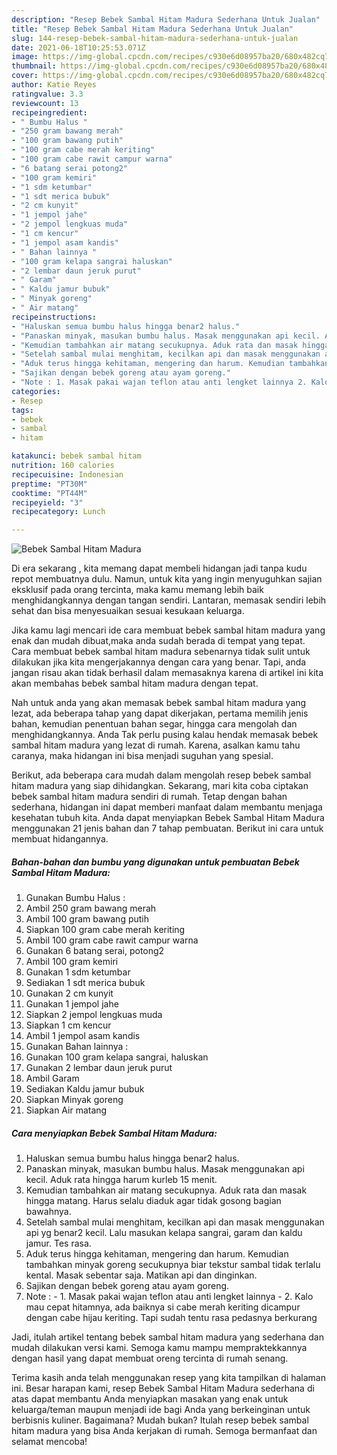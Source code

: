 ```yaml
---
description: "Resep Bebek Sambal Hitam Madura Sederhana Untuk Jualan"
title: "Resep Bebek Sambal Hitam Madura Sederhana Untuk Jualan"
slug: 144-resep-bebek-sambal-hitam-madura-sederhana-untuk-jualan
date: 2021-06-18T10:25:53.071Z
image: https://img-global.cpcdn.com/recipes/c930e6d08957ba20/680x482cq70/bebek-sambal-hitam-madura-foto-resep-utama.jpg
thumbnail: https://img-global.cpcdn.com/recipes/c930e6d08957ba20/680x482cq70/bebek-sambal-hitam-madura-foto-resep-utama.jpg
cover: https://img-global.cpcdn.com/recipes/c930e6d08957ba20/680x482cq70/bebek-sambal-hitam-madura-foto-resep-utama.jpg
author: Katie Reyes
ratingvalue: 3.3
reviewcount: 13
recipeingredient:
- " Bumbu Halus "
- "250 gram bawang merah"
- "100 gram bawang putih"
- "100 gram cabe merah keriting"
- "100 gram cabe rawit campur warna"
- "6 batang serai potong2"
- "100 gram kemiri"
- "1 sdm ketumbar"
- "1 sdt merica bubuk"
- "2 cm kunyit"
- "1 jempol jahe"
- "2 jempol lengkuas muda"
- "1 cm kencur"
- "1 jempol asam kandis"
- " Bahan lainnya "
- "100 gram kelapa sangrai haluskan"
- "2 lembar daun jeruk purut"
- " Garam"
- " Kaldu jamur bubuk"
- " Minyak goreng"
- " Air matang"
recipeinstructions:
- "Haluskan semua bumbu halus hingga benar2 halus."
- "Panaskan minyak, masukan bumbu halus. Masak menggunakan api kecil. Aduk rata hingga harum kurleb 15 menit."
- "Kemudian tambahkan air matang secukupnya. Aduk rata dan masak hingga matang. Harus selalu diaduk agar tidak gosong bagian bawahnya."
- "Setelah sambal mulai menghitam, kecilkan api dan masak menggunakan api yg benar2 kecil. Lalu masukan kelapa sangrai, garam dan kaldu jamur. Tes rasa."
- "Aduk terus hingga kehitaman, mengering dan harum. Kemudian tambahkan minyak goreng secukupnya biar tekstur sambal tidak terlalu kental. Masak sebentar saja. Matikan api dan dinginkan."
- "Sajikan dengan bebek goreng atau ayam goreng."
- "Note : 1. Masak pakai wajan teflon atau anti lengket lainnya 2. Kalo mau cepat hitamnya, ada baiknya si cabe merah keriting dicampur dengan cabe hijau keriting. Tapi sudah tentu rasa pedasnya berkurang"
categories:
- Resep
tags:
- bebek
- sambal
- hitam

katakunci: bebek sambal hitam 
nutrition: 160 calories
recipecuisine: Indonesian
preptime: "PT30M"
cooktime: "PT44M"
recipeyield: "3"
recipecategory: Lunch

---
```



![Bebek Sambal Hitam Madura](https://img-global.cpcdn.com/recipes/c930e6d08957ba20/680x482cq70/bebek-sambal-hitam-madura-foto-resep-utama.jpg)

Di era  sekarang , kita memang dapat membeli hidangan jadi tanpa kudu repot membuatnya dulu. Namun, untuk kita yang ingin menyuguhkan sajian eksklusif pada orang tercinta, maka kamu memang lebih baik menghidangkannya dengan tangan sendiri. Lantaran, memasak sendiri lebih sehat dan bisa menyesuaikan sesuai kesukaan keluarga.

Jika kamu lagi mencari ide cara membuat bebek sambal hitam madura yang enak dan mudah dibuat,maka anda sudah berada di tempat yang tepat. Cara membuat bebek sambal hitam madura  sebenarnya tidak sulit untuk dilakukan jika kita mengerjakannya dengan cara yang benar. Tapi, anda jangan risau akan tidak berhasil dalam memasaknya 
karena di artikel ini kita akan membahas bebek sambal hitam madura dengan tepat.  



Nah untuk anda yang akan memasak bebek sambal hitam madura yang lezat, ada beberapa tahap yang dapat dikerjakan, pertama memilih jenis bahan, kemudian penentuan bahan segar, hingga cara mengolah dan menghidangkannya. Anda Tak perlu pusing kalau hendak memasak bebek sambal hitam madura yang lezat di rumah. Karena, asalkan kamu  tahu caranya, maka hidangan ini bisa menjadi suguhan yang spesial.

Berikut, ada beberapa cara mudah dalam mengolah resep bebek sambal hitam madura yang siap dihidangkan. Sekarang, mari kita coba ciptakan bebek sambal hitam madura sendiri di rumah. Tetap dengan bahan sederhana, hidangan ini dapat memberi manfaat dalam membantu menjaga kesehatan tubuh kita. Anda dapat menyiapkan Bebek Sambal Hitam Madura menggunakan 21 jenis bahan dan 7 tahap pembuatan. Berikut ini cara untuk membuat hidangannya.

<!--inarticleads1-->

##### Bahan-bahan dan bumbu yang digunakan untuk pembuatan Bebek Sambal Hitam Madura:

1. Gunakan  Bumbu Halus :
1. Ambil 250 gram bawang merah
1. Ambil 100 gram bawang putih
1. Siapkan 100 gram cabe merah keriting
1. Ambil 100 gram cabe rawit campur warna
1. Gunakan 6 batang serai, potong2
1. Ambil 100 gram kemiri
1. Gunakan 1 sdm ketumbar
1. Sediakan 1 sdt merica bubuk
1. Gunakan 2 cm kunyit
1. Gunakan 1 jempol jahe
1. Siapkan 2 jempol lengkuas muda
1. Siapkan 1 cm kencur
1. Ambil 1 jempol asam kandis
1. Gunakan  Bahan lainnya :
1. Gunakan 100 gram kelapa sangrai, haluskan
1. Gunakan 2 lembar daun jeruk purut
1. Ambil  Garam
1. Sediakan  Kaldu jamur bubuk
1. Siapkan  Minyak goreng
1. Siapkan  Air matang




<!--inarticleads2-->

##### Cara menyiapkan Bebek Sambal Hitam Madura:

1. Haluskan semua bumbu halus hingga benar2 halus.
1. Panaskan minyak, masukan bumbu halus. Masak menggunakan api kecil. Aduk rata hingga harum kurleb 15 menit.
1. Kemudian tambahkan air matang secukupnya. Aduk rata dan masak hingga matang. Harus selalu diaduk agar tidak gosong bagian bawahnya.
1. Setelah sambal mulai menghitam, kecilkan api dan masak menggunakan api yg benar2 kecil. Lalu masukan kelapa sangrai, garam dan kaldu jamur. Tes rasa.
1. Aduk terus hingga kehitaman, mengering dan harum. Kemudian tambahkan minyak goreng secukupnya biar tekstur sambal tidak terlalu kental. Masak sebentar saja. Matikan api dan dinginkan.
1. Sajikan dengan bebek goreng atau ayam goreng.
1. Note : - 1. Masak pakai wajan teflon atau anti lengket lainnya - 2. Kalo mau cepat hitamnya, ada baiknya si cabe merah keriting dicampur dengan cabe hijau keriting. Tapi sudah tentu rasa pedasnya berkurang




Jadi, itulah artikel tentang  bebek sambal hitam madura  yang sederhana dan mudah dilakukan versi kami. Semoga kamu mampu mempraktekkannya dengan hasil yang dapat membuat oreng tercinta di rumah senang. 

Terima kasih anda telah menggunakan resep yang kita tampilkan di halaman ini. Besar harapan kami, resep  Bebek Sambal Hitam Madura sederhana di atas dapat membantu Anda menyiapkan masakan yang enak untuk keluarga/teman maupun menjadi ide bagi Anda yang berkeinginan untuk berbisnis kuliner. Bagaimana? Mudah bukan? Itulah resep bebek sambal hitam madura yang bisa Anda kerjakan di rumah. Semoga bermanfaat dan selamat mencoba!

